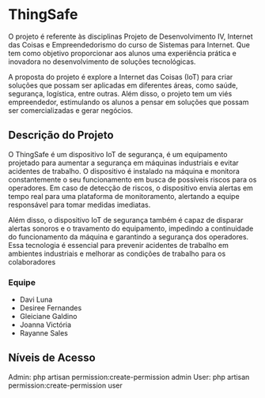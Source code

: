 # ThingSafe
O projeto é referente às disciplinas Projeto de Desenvolvimento IV, Internet das Coisas e Empreendedorismo do curso de Sistemas para Internet. Que tem como objetivo proporcionar aos alunos uma experiência prática e inovadora no desenvolvimento de soluções tecnológicas. 

A proposta do projeto é explore a Internet das Coisas (IoT) para criar soluções que possam ser aplicadas em diferentes áreas, como saúde, segurança, logística, entre outras. Além disso, o projeto tem um viés empreendedor, estimulando os alunos a pensar em soluções que possam ser comercializadas e gerar negócios.

## Descrição do Projeto
O ThingSafe é um dispositivo IoT de segurança, é um equipamento projetado para aumentar a segurança em máquinas industriais e evitar acidentes de trabalho. O dispositivo é instalado na máquina e monitora constantemente o seu funcionamento em busca de possíveis riscos para os operadores. Em caso de detecção de riscos, o dispositivo envia alertas em tempo real para uma plataforma de monitoramento, alertando a equipe responsável para tomar medidas imediatas.

Além disso, o dispositivo IoT de segurança também é capaz de disparar alertas sonoros e o travamento do equipamento, impedindo a continuidade do funcionamento da máquina e garantindo a segurança dos operadores. Essa tecnologia é essencial para prevenir acidentes de trabalho em ambientes industriais e melhorar as condições de trabalho para os colaboradores 

### Equipe
- Davi Luna
- Desiree Fernandes
- Gleiciane Galdino
- Joanna Victória
- Rayanne Sales

## Níveis de Acesso

Admin: php artisan permission:create-permission admin
User: php artisan permission:create-permission user